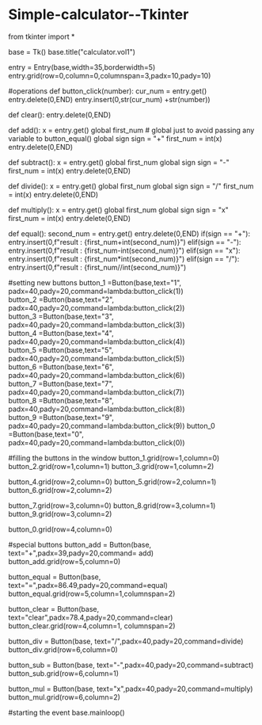 # Simple-calculator--Tkinter
from tkinter import *

base = Tk()
base.title("calculator.vol1")

entry = Entry(base,width=35,borderwidth=5)
entry.grid(row=0,column=0,columnspan=3,padx=10,pady=10)

#operations
def button_click(number):
    cur_num = entry.get()
    entry.delete(0,END) 
    entry.insert(0,str(cur_num) +str(number)) 
    
def clear():
    entry.delete(0,END)

def add():
    x = entry.get()
    global first_num # global just to avoid passing any variable to button_equal()
    global sign 
    sign = "+"
    first_num = int(x)
    entry.delete(0,END)
    
def subtract():
    x = entry.get()
    global first_num 
    global sign 
    sign = "-"
    first_num = int(x)
    entry.delete(0,END)
    
def divide():
    x = entry.get()
    global first_num 
    global sign 
    sign = "/"
    first_num = int(x)
    entry.delete(0,END)
    
def multiply():
    x = entry.get()
    global first_num 
    global sign 
    sign = "x"
    first_num = int(x)
    entry.delete(0,END)
    
def equal():
    second_num = entry.get()
    entry.delete(0,END)
    if(sign == "+"):
        entry.insert(0,f"result : {first_num+int(second_num)}") 
    elif(sign == "-"):
        entry.insert(0,f"result : {first_num-int(second_num)}")
    elif(sign == "x"):
        entry.insert(0,f"result : {first_num*int(second_num)}")
    elif(sign == "/"):
        entry.insert(0,f"result : {first_num//int(second_num)}")
        
#setting new buttons
button_1 =Button(base,text="1", padx=40,pady=20,command=lambda:button_click(1))    
button_2 =Button(base,text="2", padx=40,pady=20,command=lambda:button_click(2))    
button_3 =Button(base,text="3", padx=40,pady=20,command=lambda:button_click(3))    
button_4 =Button(base,text="4", padx=40,pady=20,command=lambda:button_click(4))    
button_5 =Button(base,text="5", padx=40,pady=20,command=lambda:button_click(5))    
button_6 =Button(base,text="6", padx=40,pady=20,command=lambda:button_click(6))    
button_7 =Button(base,text="7", padx=40,pady=20,command=lambda:button_click(7))    
button_8 =Button(base,text="8", padx=40,pady=20,command=lambda:button_click(8))    
button_9 =Button(base,text="9", padx=40,pady=20,command=lambda:button_click(9)) 
button_0 =Button(base,text="0", padx=40,pady=20,command=lambda:button_click(0))    
   

#filling the buttons in the window
button_1.grid(row=1,column=0)
button_2.grid(row=1,column=1)
button_3.grid(row=1,column=2)

button_4.grid(row=2,column=0)
button_5.grid(row=2,column=1)
button_6.grid(row=2,column=2)

button_7.grid(row=3,column=0)
button_8.grid(row=3,column=1)
button_9.grid(row=3,column=2)

button_0.grid(row=4,column=0)

#special buttons
button_add = Button(base, text="+",padx=39,pady=20,command= add)
button_add.grid(row=5,column=0)

button_equal = Button(base, text="=",padx=86.49,pady=20,command=equal)
button_equal.grid(row=5,column=1,columnspan=2)

button_clear = Button(base, text="clear",padx=78.4,pady=20,command=clear)
button_clear.grid(row=4,column=1, columnspan=2)

button_div = Button(base, text="/",padx=40,pady=20,command=divide)
button_div.grid(row=6,column=0)

button_sub = Button(base, text="-",padx=40,pady=20,command=subtract)
button_sub.grid(row=6,column=1)

button_mul = Button(base, text="x",padx=40,pady=20,command=multiply)
button_mul.grid(row=6,column=2)

#starting the event
base.mainloop()
